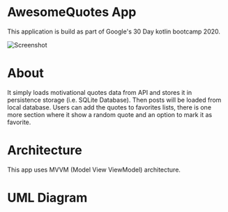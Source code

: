 # AwesomeQuotes App
This application is build as part of Google's 30 Day kotlin bootcamp 2020.

![Screenshot](uml_class.png)

# About
It simply loads motivational quotes data from API and stores it in persistence storage (i.e. SQLite Database). Then posts will be loaded from local database.
Users can add the quotes to favorites lists, there is one more section where it show a random quote and an option to mark it as favorite.

# Architecture 
This app uses MVVM (Model View ViewModel) architecture.





# UML Diagram



